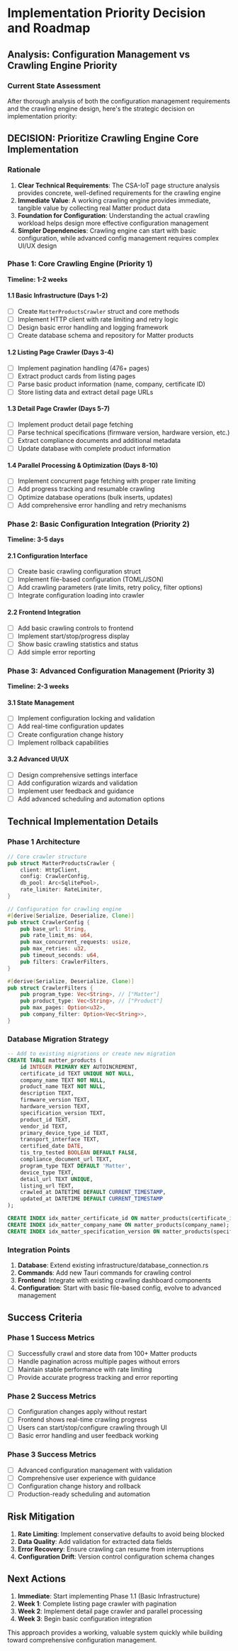 # Implementation Priority Decision and Roadmap

## Analysis: Configuration Management vs Crawling Engine Priority

### Current State Assessment

After thorough analysis of both the configuration management requirements and the crawling engine design, here's the strategic decision on implementation priority:

## **DECISION: Prioritize Crawling Engine Core Implementation**

### Rationale

1. **Clear Technical Requirements**: The CSA-IoT page structure analysis provides concrete, well-defined requirements for the crawling engine
2. **Immediate Value**: A working crawling engine provides immediate, tangible value by collecting real Matter product data
3. **Foundation for Configuration**: Understanding the actual crawling workload helps design more effective configuration management
4. **Simpler Dependencies**: Crawling engine can start with basic configuration, while advanced config management requires complex UI/UX design

### Phase 1: Core Crawling Engine (Priority 1)
**Timeline: 1-2 weeks**

#### 1.1 Basic Infrastructure (Days 1-2)
- [ ] Create `MatterProductsCrawler` struct and core methods
- [ ] Implement HTTP client with rate limiting and retry logic
- [ ] Design basic error handling and logging framework
- [ ] Create database schema and repository for Matter products

#### 1.2 Listing Page Crawler (Days 3-4)
- [ ] Implement pagination handling (476+ pages)
- [ ] Extract product cards from listing pages
- [ ] Parse basic product information (name, company, certificate ID)
- [ ] Store listing data and extract detail page URLs

#### 1.3 Detail Page Crawler (Days 5-7)
- [ ] Implement product detail page fetching
- [ ] Parse technical specifications (firmware version, hardware version, etc.)
- [ ] Extract compliance documents and additional metadata
- [ ] Update database with complete product information

#### 1.4 Parallel Processing & Optimization (Days 8-10)
- [ ] Implement concurrent page fetching with proper rate limiting
- [ ] Add progress tracking and resumable crawling
- [ ] Optimize database operations (bulk inserts, updates)
- [ ] Add comprehensive error handling and retry mechanisms

### Phase 2: Basic Configuration Integration (Priority 2)
**Timeline: 3-5 days**

#### 2.1 Configuration Interface
- [ ] Create basic crawling configuration struct
- [ ] Implement file-based configuration (TOML/JSON)
- [ ] Add crawling parameters (rate limits, retry policy, filter options)
- [ ] Integrate configuration loading into crawler

#### 2.2 Frontend Integration
- [ ] Add basic crawling controls to frontend
- [ ] Implement start/stop/progress display
- [ ] Show basic crawling statistics and status
- [ ] Add simple error reporting

### Phase 3: Advanced Configuration Management (Priority 3)
**Timeline: 2-3 weeks**

#### 3.1 State Management
- [ ] Implement configuration locking and validation
- [ ] Add real-time configuration updates
- [ ] Create configuration change history
- [ ] Implement rollback capabilities

#### 3.2 Advanced UI/UX
- [ ] Design comprehensive settings interface
- [ ] Add configuration wizards and validation
- [ ] Implement user feedback and guidance
- [ ] Add advanced scheduling and automation options

## Technical Implementation Details

### Phase 1 Architecture

```rust
// Core crawler structure
pub struct MatterProductsCrawler {
    client: HttpClient,
    config: CrawlerConfig,
    db_pool: Arc<SqlitePool>,
    rate_limiter: RateLimiter,
}

// Configuration for crawling engine
#[derive(Serialize, Deserialize, Clone)]
pub struct CrawlerConfig {
    pub base_url: String,
    pub rate_limit_ms: u64,
    pub max_concurrent_requests: usize,
    pub max_retries: u32,
    pub timeout_seconds: u64,
    pub filters: CrawlerFilters,
}

#[derive(Serialize, Deserialize, Clone)]
pub struct CrawlerFilters {
    pub program_type: Vec<String>, // ["Matter"]
    pub product_type: Vec<String>, // ["Product"]
    pub max_pages: Option<u32>,
    pub company_filter: Option<Vec<String>>,
}
```

### Database Migration Strategy

```sql
-- Add to existing migrations or create new migration
CREATE TABLE matter_products (
    id INTEGER PRIMARY KEY AUTOINCREMENT,
    certificate_id TEXT UNIQUE NOT NULL,
    company_name TEXT NOT NULL,
    product_name TEXT NOT NULL,
    description TEXT,
    firmware_version TEXT,
    hardware_version TEXT,
    specification_version TEXT,
    product_id TEXT,
    vendor_id TEXT,
    primary_device_type_id TEXT,
    transport_interface TEXT,
    certified_date DATE,
    tis_trp_tested BOOLEAN DEFAULT FALSE,
    compliance_document_url TEXT,
    program_type TEXT DEFAULT 'Matter',
    device_type TEXT,
    detail_url TEXT UNIQUE,
    listing_url TEXT,
    crawled_at DATETIME DEFAULT CURRENT_TIMESTAMP,
    updated_at DATETIME DEFAULT CURRENT_TIMESTAMP
);

CREATE INDEX idx_matter_certificate_id ON matter_products(certificate_id);
CREATE INDEX idx_matter_company_name ON matter_products(company_name);
CREATE INDEX idx_matter_specification_version ON matter_products(specification_version);
```

### Integration Points

1. **Database**: Extend existing infrastructure/database_connection.rs
2. **Commands**: Add new Tauri commands for crawling control
3. **Frontend**: Integrate with existing crawling dashboard components
4. **Configuration**: Start with basic file-based config, evolve to advanced management

## Success Criteria

### Phase 1 Success Metrics
- [ ] Successfully crawl and store data from 100+ Matter products
- [ ] Handle pagination across multiple pages without errors
- [ ] Maintain stable performance with rate limiting
- [ ] Provide accurate progress tracking and error reporting

### Phase 2 Success Metrics  
- [ ] Configuration changes apply without restart
- [ ] Frontend shows real-time crawling progress
- [ ] Users can start/stop/configure crawling through UI
- [ ] Basic error handling and user feedback working

### Phase 3 Success Metrics
- [ ] Advanced configuration management with validation
- [ ] Comprehensive user experience with guidance
- [ ] Configuration change history and rollback
- [ ] Production-ready scheduling and automation

## Risk Mitigation

1. **Rate Limiting**: Implement conservative defaults to avoid being blocked
2. **Data Quality**: Add validation for extracted data fields
3. **Error Recovery**: Ensure crawling can resume from interruptions
4. **Configuration Drift**: Version control configuration schema changes

## Next Actions

1. **Immediate**: Start implementing Phase 1.1 (Basic Infrastructure)
2. **Week 1**: Complete listing page crawler with pagination
3. **Week 2**: Implement detail page crawler and parallel processing
4. **Week 3**: Begin basic configuration integration

This approach provides a working, valuable system quickly while building toward comprehensive configuration management.
